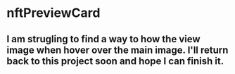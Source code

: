 # nftPreviewCard

## I am strugling to find a way to how the view image when hover over the main image. I'll return back to this project soon and hope I can finish it.
